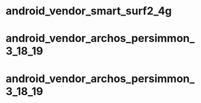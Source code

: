 # android_vendor_smart_surf2_4g
# android_vendor_archos_persimmon_3_18_19
# android_vendor_archos_persimmon_3_18_19
